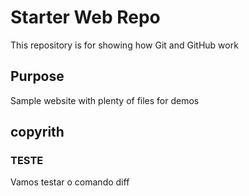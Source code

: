 # Starter Web Repo

This repository is for showing how Git and GitHub work

## Purpose


Sample website with plenty of files for demos

## copyrith 

### TESTE
Vamos testar o comando diff
